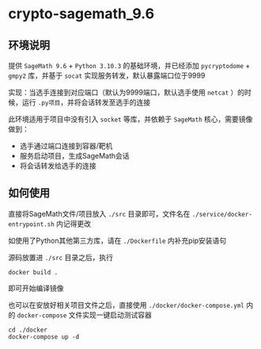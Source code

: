 # crypto-sagemath_9.6

## 环境说明

提供 `SageMath 9.6` + `Python 3.10.3` 的基础环境，并已经添加 `pycryptodome` + `gmpy2` 库，并基于 `socat` 实现服务转发，默认暴露端口位于9999

实现：当选手连接到对应端口（默认为9999端口，默认选手使用 `netcat` ）的时候，运行 `.py项目`，并将会话转发至选手的连接

此环境适用于项目中没有引入 `socket` 等库，并依赖于 `SageMath` 核心，需要镜像做到：
- 选手通过端口连接到容器/靶机
- 服务启动项目，生成SageMath会话
- 将会话转发给选手的连接

## 如何使用

直接将SageMath文件/项目放入 `./src` 目录即可，文件名在 `./service/docker-entrypoint.sh` 内记得更改

如使用了Python其他第三方库，请在 `./Dockerfile` 内补充pip安装语句

源码放置进 `./src` 目录之后，执行 
```shell
docker build .
```
即可开始编译镜像

也可以在安放好相关项目文件之后，直接使用 `./docker/docker-compose.yml` 内的 `docker-compose` 文件实现一键启动测试容器

```shell
cd ./docker
docker-compose up -d
```